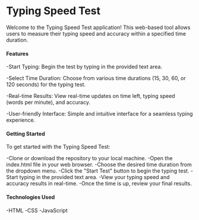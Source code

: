 

# Typing Speed Test
Welcome to the Typing Speed Test application! This web-based tool allows users to measure their typing speed and accuracy within a specified time duration.

#### Features
-Start Typing: Begin the test by typing in the provided text area.

-Select Time Duration: Choose from various time durations (15, 30, 60, or 120 seconds) for the typing test.

-Real-time Results: View real-time updates on time left, typing speed (words per minute), and accuracy.

-User-friendly Interface: Simple and intuitive interface for a seamless typing experience.


#### Getting Started
To get started with the Typing Speed Test:

-Clone or download the repository to your local machine.
-Open the index.html file in your web browser.
-Choose the desired time duration from the dropdown menu.
-Click the "Start Test" button to begin the typing test.
-Start typing in the provided text area.
-View your typing speed and accuracy results in real-time.
-Once the time is up, review your final results.


#### Technologies Used
-HTML
-CSS
-JavaScript
